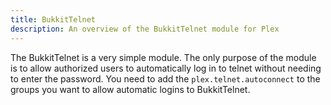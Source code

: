 ```yaml
---
title: BukkitTelnet
description: An overview of the BukkitTelnet module for Plex
---
```


The BukkitTelnet is a very simple module. The only purpose of the module is to allow authorized users to automatically
log in to telnet without needing to enter the password. You need to add the `plex.telnet.autoconnect` to the groups you
want to allow automatic logins to BukkitTelnet.